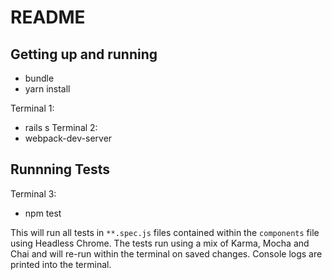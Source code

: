# README

## Getting up and running
* bundle
* yarn install

Terminal 1:
* rails s
Terminal 2:
* webpack-dev-server

## Runnning Tests
Terminal 3:
* npm test

This will run all tests in `**.spec.js` files contained within the `components` file using Headless Chrome.
The tests run using a mix of Karma, Mocha and Chai and will re-run within the terminal on saved changes. Console logs are printed into the terminal.
